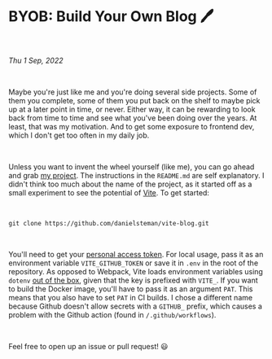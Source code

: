 # BYOB: Build Your Own Blog 🖊️

&nbsp;

_Thu 1 Sep, 2022_

&nbsp;

Maybe you're just like me and you're doing several side projects. Some of them you complete, some of them you put back on the shelf to maybe pick up at a later point in time, or never. Either way, it can be rewarding to look back from time to time and see what you've been doing over the years. At least, that was my motivation. And to get some exposure to frontend dev, which I don't get too often in my daily job.

&nbsp;

Unless you want to invent the wheel yourself (like me), you can go ahead and grab [my project](https://github.com/danielsteman/vite-blog). The instructions in the `README.md` are self explanatory. I didn't think too much about the name of the project, as it started off as a small experiment to see the potential of [Vite](https://vitejs.dev/). To get started:

&nbsp;

```git
git clone https://github.com/danielsteman/vite-blog.git
```

&nbsp;

You'll need to get your [personal access token](https://docs.github.com/en/authentication/keeping-your-account-and-data-secure/creating-a-personal-access-token). For local usage, pass it as an environment variable `VITE_GITHUB_TOKEN` or save it in `.env` in the root of the repository. As opposed to Webpack, Vite loads environment variables using `dotenv` [out of the box](https://vitejs.dev/guide/env-and-mode.html), given that the key is prefixed with `VITE_`. If you want to build the Docker image, you'll have to pass it as an argument `PAT`. This means that you also have to set `PAT` in CI builds. I chose a different name because Github doesn't allow secrets with a `GITHUB_` prefix, which causes a problem with the Github action (found in `/.github/workflows`).

&nbsp;

Feel free to open up an issue or pull request! :smiley:

